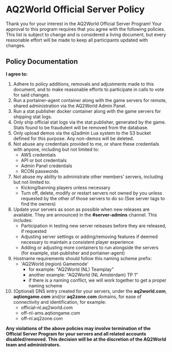 # AQ2World Official Server Policy

Thank you for your interest in the AQ2World Official Server Program!  Your approval to this program requires that you agree with the following policies.  This list is subject to change and is considered a living document, but every reasonable effort will be made to keep all participants updated with changes.

## Policy Documentation
**I agree to:**

1. Adhere to policy additions, removals and adjustments made to this document, and to make reasonable efforts to participate in calls to vote for said changes.
2. Run a portainer-agent container along with the game servers for remote, shared administration via the AQ2World Admin Panel.
3. Run a stat publisher docker container along with the game servers for shipping stat logs.
4. Only ship official stat logs via the stat publisher, generated by the game.  Stats found to be fraudulent will be removed from the database.
5. Only upload demos via the q2admin Lua system to the S3 bucket defined for this purpose.  Any non-demos will be deleted.
6. Not abuse any credentials provided to me, or share these credentials with anyone, including but not limited to:
    * AWS credentials
    * API or bot credentials
    * Admin Panel credentials
    * RCON passwords
7. Not abuse my ability to administrate other members' servers, including but not limited to:
    * Kicking/banning players unless necessary
    * Turn off, delete, modify or restart servers not owned by you unless requested by the other of those servers to do so (See server tags to find the owners)
8. Update your servers as soon as possible when new releases are available.  They are announced in the **#server-admins** channel.  This includes:
    * Participation in testing new server releases before they are released, if requested
    * Adjusting server settings or adding/removing features if deemed necessary to maintain a consistent player experience
    * Adding or adjusting more containers to run alongside the servers (for example, stat-publisher and portainer-agent)
9. Hostname requirements should follow this naming scheme prefix:
    * 'AQ2World (region) Gamemode'
      * for example: "AQ2World (NL) Teamplay"
      * another example: "AQ2World (NL Amsterdam) TP 1"
      * if there is a naming conflict, we will work together to get a proper naming scheme
10. (Optional) DNS entry created for your servers, under the **aq2world.com**, **aqtiongame.com** and/or **aq2zone.com** domains, for ease of connectivity and identification, for example:
    * official-nl.aq2world.com
    * off-nl-ams.aqtiongame.com
    * off-nl.aq2zone.com

**Any violations of the above policies may involve termination of the Official Server Program for your servers and all related accounts disabled/removed.  This decision will be at the discretion of the AQ2World team and administrators.**
